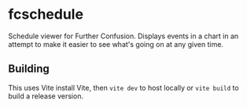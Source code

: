 # fcschedule
Schedule viewer for Further Confusion. Displays events in a chart in an attempt to make it easier to see what's going on at any given time.

## Building
This uses Vite
install Vite, then `vite dev` to host locally or `vite build` to build a release version.